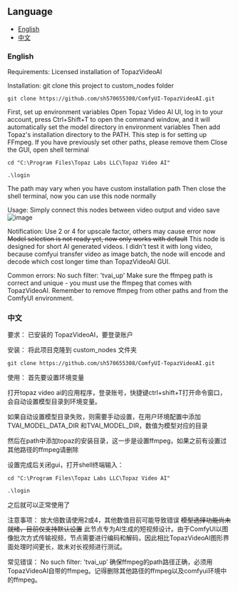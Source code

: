 ## Language

- [English](#english)
- [中文](#中文)

### English
Requirements: 
Licensed installation of TopazVideoAI

Installation:
git clone this project to custom_nodes folder
```
git clone https://github.com/sh570655308/ComfyUI-TopazVideoAI.git
```

First, set up environment variables
Open Topaz Video AI UI, log in to your account, press Ctrl+Shift+T to open the command window, and it will automatically set the model directory in environment variables
Then add Topaz's installation directory to the PATH. This step is for setting up FFmpeg. If you have previously set other paths, please remove them
Close the GUI, open shell terminal

```cd "C:\Program Files\Topaz Labs LLC\Topaz Video AI"```

```.\login```

The path may vary when you have custom installation path
Then close the shell terminal, now you can use this node normally

Usage:
Simply connect this nodes between video output and video save
![image](https://github.com/user-attachments/assets/18e10017-ebb3-4e9f-a4ae-45e33c641ff0)

Notification:
Use 2 or 4 for upscale factor, others may cause error now
~~Model selection is not ready yet, now only works with default~~
This node is designed for short AI generated videos. I didn't test it with long video, because comfyui transfer video as image batch, the node will encode and decode which cost longer time than TopazVideoAI GUI. 

Common errors:
No such filter: 'tvai_up'
Make sure the ffmpeg path is correct and unique - you must use the ffmpeg that comes with TopazVideoAI. Remember to remove ffmpeg from other paths and from the ComfyUI environment.

### 中文
要求：
已安装的 TopazVideoAI，要登录账户

安装：
将此项目克隆到 custom_nodes 文件夹

```
git clone https://github.com/sh570655308/ComfyUI-TopazVideoAI.git
```

使用：
首先要设置环境变量

打开topaz video ai的应用程序，登录账号，快捷键ctrl+shift+T打开命令窗口，会自动设置模型目录到环境变量。

如果自动设置模型目录失败，则需要手动设置，在用户环境配置中添加TVAI_MODEL_DATA_DIR 和TVAI_MODEL_DIR，数值为模型对应的目录

然后在path中添加topaz的安装目录，这一步是设置ffmpeg，如果之前有设置过其他路径的ffmpeg请删除

设置完成后关闭gui，打开shell终端输入：

```cd "C:\Program Files\Topaz Labs LLC\Topaz Video AI"```

```.\login```

之后就可以正常使用了

注意事项：
放大倍数请使用2或4，其他数值目前可能导致错误
~~模型选择功能尚未就绪，目前仅支持默认设置~~
此节点专为AI生成的短视频设计。由于ComfyUI以图像批次方式传输视频，节点需要进行编码和解码，因此相比TopazVideoAI图形界面处理时间更长，故未对长视频进行测试。

常见错误：
No such filter: 'tvai_up’
确保ffmpeg的path路径正确，必须用TopazVideoAI自带的ffmpeg。记得删除其他路径的ffmpeg以及comfyui环境中的ffmpeg。
